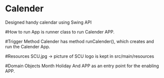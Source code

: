 # Calender
Designed handy calendar using Swing API 

#How to run 
App is runner class to run Calender APP.

#Trigger Method
Calender has method runCalender(), which creates and run the Calender App.

#Resources
SCU.jpg -> picture of SCU logo is kept in src/main/resources

#Domain Objects
Month
Holiday
And APP as an entry point for the enabling APP.
